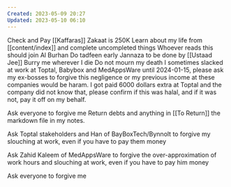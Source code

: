 ```yaml
---
Created: 2023-05-09 20:27
Updated: 2023-05-10 06:10
---
```


Check and Pay [[Kaffaras]]
Zakaat is 250K
Learn about my life from [[content/index]] and complete uncompleted things
Whoever reads this should join Al Burhan
Do tadfeen early
Jannaza to be done by [[Ustaad Jee]]
Burry me wherever I die
Do not mourn my death
I sometimes slacked at work at Toptal, Babybox and MedAppsWare until 2024-01-15, please ask my ex-bosses to forgive this negligence or my previous income at these companies would be haram.
I got paid 6000 dollars extra at Toptal and the company did not know that, please confirm if this was halal, and if it was not, pay it off on my behalf.

Ask everyone to forgive me
Return debts and anything in [[To Return]] the markdown file in my notes.

Ask Toptal stakeholders and Han of BayBoxTech/Bynnolt to forgive my slouching at work, even if you have to pay them money

Ask Zahid Kaleem of MedAppsWare to forgive the over-approximation of work hours and slouching at work, even if you have to pay him money

Ask everyone to forgive me